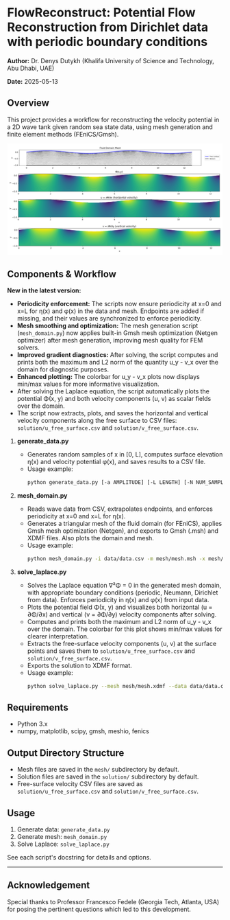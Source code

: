 # FlowReconstruct: Potential Flow Reconstruction from Dirichlet data with periodic boundary conditions

**Author:** Dr. Denys Dutykh (Khalifa University of Science and Technology, Abu Dhabi, UAE)

**Date:** 2025-05-13

## Overview
This project provides a workflow for reconstructing the velocity potential in a 2D wave tank given random sea state data, using mesh generation and finite element methods (FEniCS/Gmsh).

<p align="center">
  <img src="img/Illustration.png" alt="FlowReconstruct illustration" width="600"/>
</p>

## Components & Workflow

**New in the latest version:**
- **Periodicity enforcement:** The scripts now ensure periodicity at x=0 and x=L for η(x) and φ(x) in the data and mesh. Endpoints are added if missing, and their values are synchronized to enforce periodicity.
- **Mesh smoothing and optimization:** The mesh generation script (`mesh_domain.py`) now applies built-in Gmsh mesh optimization (Netgen optimizer) after mesh generation, improving mesh quality for FEM solvers.
- **Improved gradient diagnostics:** After solving, the script computes and prints both the maximum and L2 norm of the quantity u_y - v_x over the domain for diagnostic purposes.
- **Enhanced plotting:** The colorbar for u_y - v_x plots now displays min/max values for more informative visualization.
- After solving the Laplace equation, the script automatically plots the potential Φ(x, y) and both velocity components (u, v) as scalar fields over the domain.
- The script now extracts, plots, and saves the horizontal and vertical velocity components along the free surface to CSV files: `solution/u_free_surface.csv` and `solution/v_free_surface.csv`.

1. **generate_data.py**
   - Generates random samples of x in [0, L], computes surface elevation η(x) and velocity potential φ(x), and saves results to a CSV file.
   - Usage example:
     ```bash
     python generate_data.py [-a AMPLITUDE] [-L LENGTH] [-N NUM_SAMPLES] [-o OUTPUT_DIR] [--seed SEED]
     ```

2. **mesh_domain.py**
   - Reads wave data from CSV, extrapolates endpoints, and enforces periodicity at x=0 and x=L for η(x).
   - Generates a triangular mesh of the fluid domain (for FEniCS), applies Gmsh mesh optimization (Netgen), and exports to Gmsh (.msh) and XDMF files. Also plots the domain and mesh.
   - Usage example:
     ```bash
     python mesh_domain.py -i data/data.csv -m mesh/mesh.msh -x mesh/mesh.xdmf --mesh-size 0.1
     ```

3. **solve_laplace.py**
   - Solves the Laplace equation ∇²Φ = 0 in the generated mesh domain, with appropriate boundary conditions (periodic, Neumann, Dirichlet from data). Enforces periodicity in η(x) and φ(x) from input data.
   - Plots the potential field Φ(x, y) and visualizes both horizontal (u = ∂Φ/∂x) and vertical (v = ∂Φ/∂y) velocity components after solving.
   - Computes and prints both the maximum and L2 norm of u_y - v_x over the domain. The colorbar for this plot shows min/max values for clearer interpretation.
   - Extracts the free-surface velocity components (u, v) at the surface points and saves them to `solution/u_free_surface.csv` and `solution/v_free_surface.csv`.
   - Exports the solution to XDMF format.
   - Usage example:
     ```bash
     python solve_laplace.py --mesh mesh/mesh.xdmf --data data/data.csv --degree 2 --output solution/solution.xdmf
     ```

## Requirements
- Python 3.x
- numpy, matplotlib, scipy, gmsh, meshio, fenics

## Output Directory Structure
- Mesh files are saved in the `mesh/` subdirectory by default.
- Solution files are saved in the `solution/` subdirectory by default.
- Free-surface velocity CSV files are saved as `solution/u_free_surface.csv` and `solution/v_free_surface.csv`.

## Usage
1. Generate data: `generate_data.py`
2. Generate mesh: `mesh_domain.py`
3. Solve Laplace: `solve_laplace.py`

See each script's docstring for details and options.

---

## Acknowledgement

Special thanks to Professor Francesco Fedele (Georgia Tech, Atlanta, USA) for posing the pertinent questions which led to this development.
